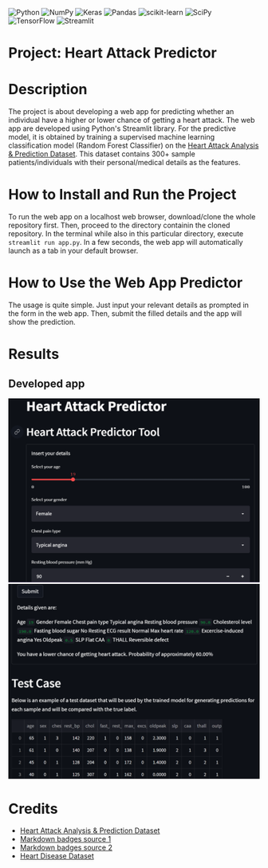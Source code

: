 ![Python](https://img.shields.io/badge/python-3670A0?style=for-the-badge&logo=python&logoColor=ffdd54)
![NumPy](https://img.shields.io/badge/numpy-%23013243.svg?style=for-the-badge&logo=numpy&logoColor=white)
![Keras](https://img.shields.io/badge/Keras-%23D00000.svg?style=for-the-badge&logo=Keras&logoColor=white)
![Pandas](https://img.shields.io/badge/pandas-%23150458.svg?style=for-the-badge&logo=pandas&logoColor=white)
![scikit-learn](https://img.shields.io/badge/scikit--learn-%23F7931E.svg?style=for-the-badge&logo=scikit-learn&logoColor=white)
![SciPy](https://img.shields.io/badge/SciPy-%230C55A5.svg?style=for-the-badge&logo=scipy&logoColor=%white)
![TensorFlow](https://img.shields.io/badge/TensorFlow-%23FF6F00.svg?style=for-the-badge&logo=TensorFlow&logoColor=white)
![Streamlit](https://img.shields.io/badge/Streamlit-FF4B4B?style=for-the-badge&logo=Streamlit&logoColor=white)

# Project: Heart Attack Predictor

# Description
The project is about developing a web app for predicting whether an individual have a higher or lower chance of getting a heart attack. The web app are developed using Python's Streamlit library. For the predictive model, it is obtained by training a supervised machine learning classification model (Random Forest Classifier) on the [Heart Attack Analysis & Prediction Dataset](https://www.kaggle.com/datasets/rashikrahmanpritom/heart-attack-analysis-prediction-dataset?select=o2Saturation.csv). This dataset contains 300+ sample patients/individuals with their personal/medical details as the features.

# How to Install and Run the Project
To run the web app on a localhost web browser, download/clone the whole repository first. Then, proceed to the directory containin the cloned repository. In the terminal while also in this particular directory, execute `streamlit run app.py`. In a few seconds, the web app will automatically launch as a tab in your default browser.

# How to Use the Web App Predictor
The usage is quite simple. Just input your relevant details as prompted in the form in the web app. Then, submit the filled details and the app will show the prediction.

# Results
## Developed app
![app screenshot 1](statics/developed_app_1.png)
![app screenshot 2](statics/developed_app_2.png)

# Credits
- [Heart Attack Analysis & Prediction Dataset](https://www.kaggle.com/datasets/rashikrahmanpritom/heart-attack-analysis-prediction-dataset?select=o2Saturation.csv)
- [Markdown badges source 1](https://github.com/Ileriayo/markdown-badges)
- [Markdown badges source 2](https://github.com/alexandresanlim/Badges4-README.md-Profile)
- [Heart Disease Dataset](https://archive.ics.uci.edu/ml/datasets/Heart+Disease)
